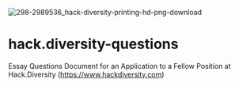 ![298-2989536_hack-diversity-printing-hd-png-download](https://user-images.githubusercontent.com/55994508/86172621-4e77b800-bae4-11ea-91e3-4e3001d0f993.jpg)

# hack.diversity-questions
Essay Questions Document for an Application to a Fellow Position at Hack.Diversity (https://www.hackdiversity.com)
